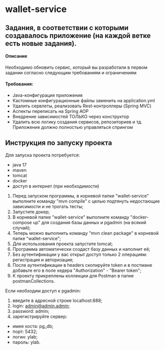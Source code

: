 # wallet-service

## Задания, в соответствии с которыми создавалось приложение (на каждой ветке есть новые задания).
#### Описание
Необходимо обновить сервис, который вы разработали в первом задании согласно следующим требованиям и ограничениям

#### Требования:
- Java-конфигурация приложения
- Кастомные конфигурационные файлы заменить на application.yml
- Удалить сервлеты, реализовать Rest-контроллеры (Spring MVC)
- Аспекты переписать на Spring AOP
- Внедрение зависимостей ТОЛЬКО через конструктор
- Удалить всю логику создания сервисов, репозиториев и тд. Приложение должно полностью управляться спрингом

## Инструкция по запуску проекта

Для запуска проекта потребуется:
- java 17
- maven
- tomcat
- docker
- доступ в интернет (при необходимости)

1. Перед запуском программы, в корневой папке "wallet-service" выполните команду "mvn compile" 
с целью подтянуть недостающие зависимости и не трогать тесты;
2. Запустите докер;
3. В корневой папке "wallet-service" выполните команду "docker-compose up"
для создания базы данных и pgadmin (на всякий случай);
5. Теперь можно выполнить команду "mvn clean package" в корневой папке "wallet-service";
6. Для использования проекта запустите tomcat;
7. Программа автоматически создаст базу данных и наполнит её;
8. Без аутентификации у вас открыт доступ только 2 операциям: регистрация и авторизация;
9. После аутентификации в headers скопируйте token и в постмане добавьте его в поле хедера "Authorization" - "Bearer token";
10. К проекту прикреплены коллекции для Postman в папке postmanCollections.

Если необходим доступ к pgadmin:
1. введите в адресной строке localhost:888;
2. login: admin@admin.admin;
3. password: admin;
4. зарегистрируйте сервер:
- имея хоста: pg_db;
- порт: 5432;
- логин: ylab;
- пароль: ylab.
